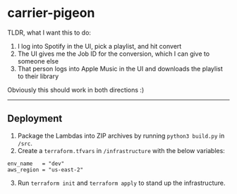 # carrier-pigeon

TLDR, what I want this to do:
1. I log into Spotify in the UI, pick a playlist, and hit convert
2. The UI gives me the Job ID for the conversion, which I can give to someone else
3. That person logs into Apple Music in the UI and downloads the playlist to their library

Obviously this should work in both directions :)

---

## Deployment

1. Package the Lambdas into ZIP archives by running `python3 build.py` in `/src`.
2. Create a `terraform.tfvars` in `/infrastructure` with the below variables:
```
env_name   = "dev"
aws_region = "us-east-2"
```
3. Run `terraform init` and `terraform apply` to stand up the infrastructure.